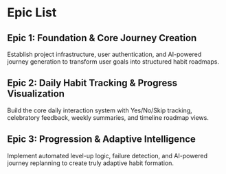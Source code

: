 # Epic List

## Epic 1: Foundation & Core Journey Creation
Establish project infrastructure, user authentication, and AI-powered journey generation to transform user goals into structured habit roadmaps.

## Epic 2: Daily Habit Tracking & Progress Visualization
Build the core daily interaction system with Yes/No/Skip tracking, celebratory feedback, weekly summaries, and timeline roadmap views.

## Epic 3: Progression & Adaptive Intelligence
Implement automated level-up logic, failure detection, and AI-powered journey replanning to create truly adaptive habit formation.
